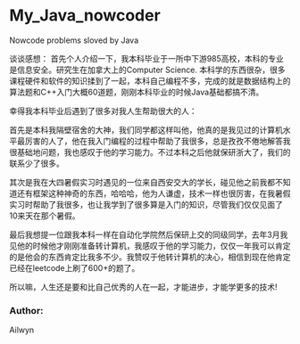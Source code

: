 # My_Java_nowcoder
Nowcode problems sloved by Java

谈谈感想：
首先个人介绍一下，我本科毕业于一所中下游985高校，本科的专业是信息安全。研究生在加拿大上的Computer Science.
本科学的东西很杂，很多课程硬件和软件的知识揉到了一起，本科自己编程不多，完成的就是数据结构上的算法题和C++入门大概60道题，刚刚本科毕业的时候Java基础都搞不清。

幸得我本科毕业后遇到了很多对我人生帮助很大的人：

首先是本科我隔壁宿舍的大神，我们同学都这样叫他，他真的是我见过的计算机水平最厉害的人了，他在我入门编程的过程中帮助了我很多，总是孜孜不倦地解答我很基础地问题，我也感叹于他的学习能力。不过本科之后他就保研浙大了，我们的联系少了很多。  
  
其次是我在大四暑假实习时遇见的一位来自西安交大的学长，碰见他之前我都不知道还有框架这种神奇的东西，哈哈哈，他为人谦虚，技术一样也很厉害，在我暑假实习时帮助了我很多，也让我学到了很多算是入门的知识，尽管我们仅仅见面了10来天在那个暑假。   
  
最后我想提一位跟我本科一样在自动化学院然后保研上交的同级同学，去年3月我见他的时候他才刚刚准备转计算机，我感叹于他的学习能力，仅仅一年我可以肯定的是他会的东西肯定比我多不少。我赞叹于他转计算机的决心，相信到现在他肯定已经在leetcode上刷了600+的题了。  
  
所以嘛，人生还是要和比自己优秀的人在一起，才能进步，才能学更多的技术!

### Author:

Ailwyn
